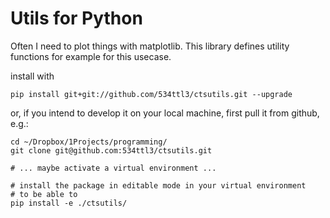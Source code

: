 # Utils for Python

Often I need to plot things with matplotlib. This library defines 
utility functions for example for this usecase.


install with

```
pip install git+git://github.com/534ttl3/ctsutils.git --upgrade
```

or, if you intend to develop it on your local machine, first pull it from github, e.g.:

```
cd ~/Dropbox/1Projects/programming/
git clone git@github.com:534ttl3/ctsutils.git

# ... maybe activate a virtual environment ...

# install the package in editable mode in your virtual environment
# to be able to 
pip install -e ./ctsutils/
```
